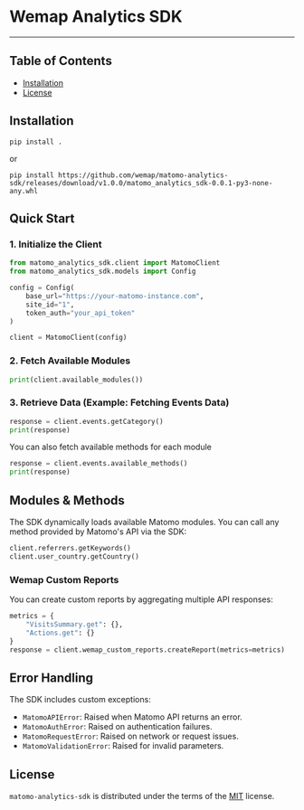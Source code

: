 # Wemap Analytics SDK
-----

## Table of Contents

- [Installation](#installation)
- [License](#license)

## Installation

```console
pip install .
```
or 

```console
pip install https://github.com/wemap/matomo-analytics-sdk/releases/download/v1.0.0/matomo_analytics_sdk-0.0.1-py3-none-any.whl
```

## Quick Start

### 1. Initialize the Client

```python
from matomo_analytics_sdk.client import MatomoClient
from matomo_analytics_sdk.models import Config

config = Config(
    base_url="https://your-matomo-instance.com",
    site_id="1",
    token_auth="your_api_token"
)

client = MatomoClient(config)
```

### 2. Fetch Available Modules

```python
print(client.available_modules())
```

### 3. Retrieve Data (Example: Fetching Events Data)

```python
response = client.events.getCategory()
print(response)
```

You can also fetch available methods for each module

```python
response = client.events.available_methods()
print(response)
```

## Modules & Methods

The SDK dynamically loads available Matomo modules. You can call any method provided by Matomo's API via the SDK:

```python
client.referrers.getKeywords()
client.user_country.getCountry()
```

### Wemap Custom Reports

You can create custom reports by aggregating multiple API responses:

```python
metrics = {
    "VisitsSummary.get": {},
    "Actions.get": {}
}
response = client.wemap_custom_reports.createReport(metrics=metrics)
```

## Error Handling

The SDK includes custom exceptions:

- `MatomoAPIError`: Raised when Matomo API returns an error.
- `MatomoAuthError`: Raised on authentication failures.
- `MatomoRequestError`: Raised on network or request issues.
- `MatomoValidationError`: Raised for invalid parameters.


## License

`matomo-analytics-sdk` is distributed under the terms of the [MIT](https://spdx.org/licenses/MIT.html) license.

